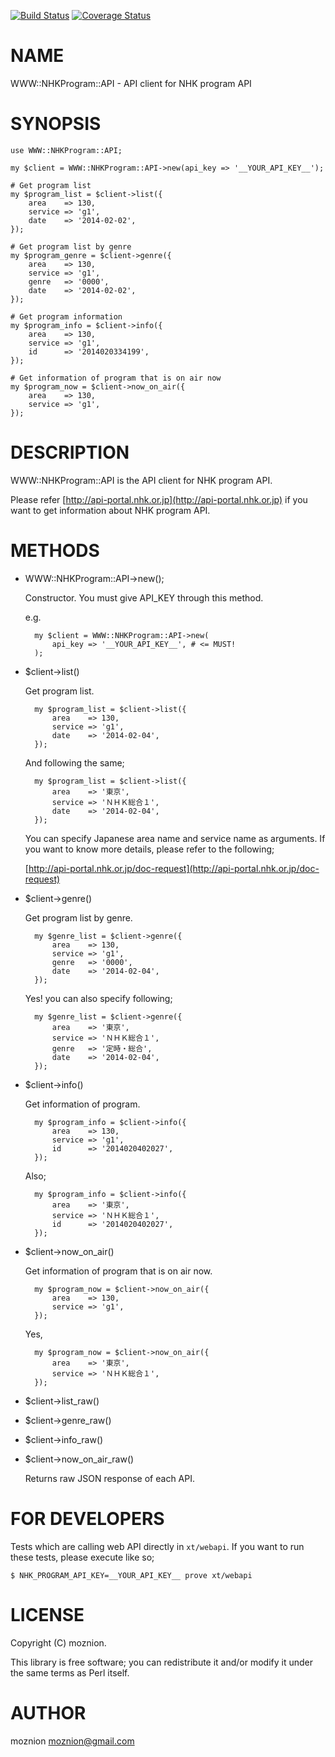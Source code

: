 [![Build Status](https://travis-ci.org/moznion/WWW-NHKProgram-API.png?branch=master)](https://travis-ci.org/moznion/WWW-NHKProgram-API) [![Coverage Status](https://coveralls.io/repos/moznion/WWW-NHKProgram-API/badge.png?branch=master)](https://coveralls.io/r/moznion/WWW-NHKProgram-API?branch=master)
# NAME

WWW::NHKProgram::API - API client for NHK program API

# SYNOPSIS

    use WWW::NHKProgram::API;

    my $client = WWW::NHKProgram::API->new(api_key => '__YOUR_API_KEY__');

    # Get program list
    my $program_list = $client->list({
        area    => 130,
        service => 'g1',
        date    => '2014-02-02',
    });

    # Get program list by genre
    my $program_genre = $client->genre({
        area    => 130,
        service => 'g1',
        genre   => '0000',
        date    => '2014-02-02',
    });

    # Get program information
    my $program_info = $client->info({
        area    => 130,
        service => 'g1',
        id      => '2014020334199',
    });

    # Get information of program that is on air now
    my $program_now = $client->now_on_air({
        area    => 130,
        service => 'g1',
    });

# DESCRIPTION

WWW::NHKProgram::API is the API client for NHK program API.

Please refer [http://api-portal.nhk.or.jp](http://api-portal.nhk.or.jp)
if you want to get information about NHK program API.

# METHODS

- WWW::NHKProgram::API->new();

    Constructor. You must give API\_KEY through this method.

    e.g.

        my $client = WWW::NHKProgram::API->new(
            api_key => '__YOUR_API_KEY__', # <= MUST!
        );

- $client->list()

    Get program list.

        my $program_list = $client->list({
            area    => 130,
            service => 'g1',
            date    => '2014-02-04',
        });

    And following the same;

        my $program_list = $client->list({
            area    => '東京',
            service => 'ＮＨＫ総合１',
            date    => '2014-02-04',
        });

    You can specify Japanese area name and service name as arguments.
    If you want to know more details, please refer to the following;

    [http://api-portal.nhk.or.jp/doc-request](http://api-portal.nhk.or.jp/doc-request)

- $client->genre()

    Get program list by genre.

        my $genre_list = $client->genre({
            area    => 130,
            service => 'g1',
            genre   => '0000',
            date    => '2014-02-04',
        });

    Yes! you can also specify following;

        my $genre_list = $client->genre({
            area    => '東京',
            service => 'ＮＨＫ総合１',
            genre   => '定時・総合',
            date    => '2014-02-04',
        });

- $client->info()

    Get information of program.

        my $program_info = $client->info({
            area    => 130,
            service => 'g1',
            id      => '2014020402027',
        });

    Also;

        my $program_info = $client->info({
            area    => '東京',
            service => 'ＮＨＫ総合１',
            id      => '2014020402027',
        });

- $client->now\_on\_air()

    Get information of program that is on air now.

        my $program_now = $client->now_on_air({
            area    => 130,
            service => 'g1',
        });

    Yes,

        my $program_now = $client->now_on_air({
            area    => '東京',
            service => 'ＮＨＫ総合１',
        });

- $client->list\_raw()
- $client->genre\_raw()
- $client->info\_raw()
- $client->now\_on\_air\_raw()

    Returns raw JSON response of each API.

# FOR DEVELOPERS

Tests which are calling web API directly in `xt/webapi`. If you want to run these tests, please execute like so;

    $ NHK_PROGRAM_API_KEY=__YOUR_API_KEY__ prove xt/webapi

# LICENSE

Copyright (C) moznion.

This library is free software; you can redistribute it and/or modify
it under the same terms as Perl itself.

# AUTHOR

moznion <moznion@gmail.com>
